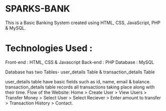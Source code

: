 # SPARKS-BANK
This is a Basic Banking System created using HTML, CSS, JavaScript, PHP &amp; MySQL.

# Technologies Used : 
Front-end : HTML, CSS & Javascript 
Back-end : PHP 
Database : MySQL

Database has two Tables- user_details Table & transaction_details Table

user_details table have basic fields such as id, name, email & balance.
transaction_details table records all transactions taking place along with their time.
Flow of the Website: Home > Create User > View Users > Transfer Money > Select User > Select Reciever > Enter amount to transfer > Transaction History > Contact.
